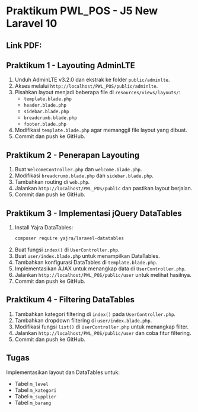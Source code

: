# Praktikum PWL_POS - J5 New Laravel 10
## Link PDF: 

## Praktikum 1 - Layouting AdminLTE
1. Unduh AdminLTE v3.2.0 dan ekstrak ke folder `public/adminlte`.
2. Akses melalui `http://localhost/PWL_POS/public/adminlte`.
3. Pisahkan layout menjadi beberapa file di `resources/views/layouts/`:
   - `template.blade.php`
   - `header.blade.php`
   - `sidebar.blade.php`
   - `breadcrumb.blade.php`
   - `footer.blade.php`
4. Modifikasi `template.blade.php` agar memanggil file layout yang dibuat.
5. Commit dan push ke GitHub.

## Praktikum 2 - Penerapan Layouting
1. Buat `WelcomeController.php` dan `welcome.blade.php`.
2. Modifikasi `breadcrumb.blade.php` dan `sidebar.blade.php`.
3. Tambahkan routing di `web.php`.
4. Jalankan `http://localhost/PWL_POS/public` dan pastikan layout berjalan.
5. Commit dan push ke GitHub.

## Praktikum 3 - Implementasi jQuery DataTables
1. Install Yajra DataTables:
   ```bash
   composer require yajra/laravel-datatables
   ```
2. Buat fungsi `index()` di `UserController.php`.
3. Buat `user/index.blade.php` untuk menampilkan DataTables.
4. Tambahkan konfigurasi DataTables di `template.blade.php`.
5. Implementasikan AJAX untuk menangkap data di `UserController.php`.
6. Jalankan `http://localhost/PWL_POS/public/user` untuk melihat hasilnya.
7. Commit dan push ke GitHub.

## Praktikum 4 - Filtering DataTables
1. Tambahkan kategori filtering di `index()` pada `UserController.php`.
2. Tambahkan dropdown filtering di `user/index.blade.php`.
3. Modifikasi fungsi `list()` di `UserController.php` untuk menangkap filter.
4. Jalankan `http://localhost/PWL_POS/public/user` dan coba fitur filtering.
5. Commit dan push ke GitHub.

## Tugas
Implementasikan layout dan DataTables untuk:
- Tabel `m_level`
- Tabel `m_kategori`
- Tabel `m_supplier`
- Tabel `m_barang`
